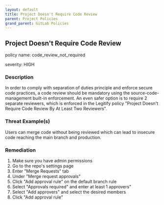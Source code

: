 ```yaml
---
layout: default
title: Project Doesn't Require Code Review
parent: Project Policies
grand_parent: GitLab Policies
---
```



## Project Doesn't Require Code Review
policy name: code_review_not_required

severity: HIGH

### Description
In order to comply with separation of duties principle and enforce secure code practices, a code review should be mandatory using the source-code-management built-in enforcement. An even safer option is to require 2 separate reviewers, which is enforced in the Legitify policy "Project Doesn't Require Code Review By At Least Two Reviewers".

### Threat Example(s)
Users can merge code without being reviewed which can lead to insecure code reaching the main branch and production.



### Remediation
1. Make sure you have admin permissions
2. Go to the repo's settings page
3. Enter "Merge Requests" tab
4. Under "Merge request approvals"
5. Click "Add approval rule" on the default branch rule
6. Select "Approvals required" and enter at least 1 approvers"
7. Select "Add approvers" and select the desired members
8. Click "Add approval rule"



